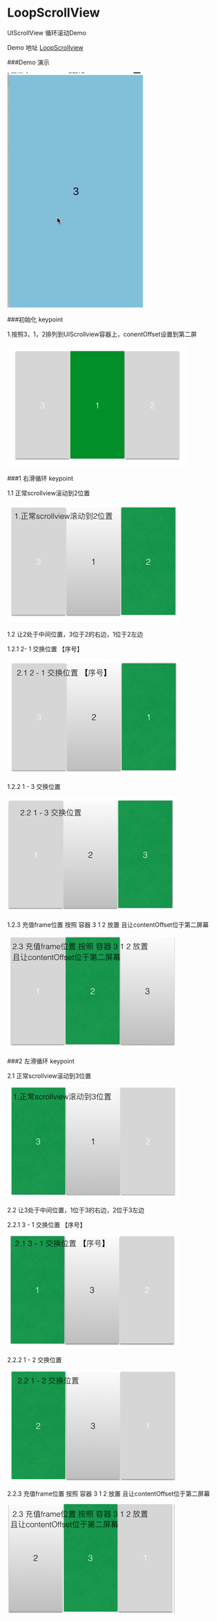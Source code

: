 # LoopScrollView
UIScrollView 循环滚动Demo

Demo 地址 [LoopScrollview](https://github.com/poholo/LoopScrollView)

###Demo 演示

![图1](https://github.com/poholo/LoopScrollView/raw/master/LoopScrollView.gif)

###初始化
keypoint

1.按照3，1，2排列到UIScrollview容器上，conentOffset设置到第二屏

![图1](https://github.com/poholo/LoopScrollView/raw/master/guidSource/init_pic.png)

###1 右滑循环
keypoint

1.1 正常scrollview滚动到2位置

![图](https://github.com/poholo/LoopScrollView/raw/master/guidSource/1.1.png)

1.2 让2处于中间位置，3位于2的右边，1位于2左边

1.2.1 2- 1 交换位置 【序号】

![图](https://github.com/poholo/LoopScrollView/raw/master/guidSource/1.2.1.png)

1.2.2 1 - 3 交换位置  

![图](https://github.com/poholo/LoopScrollView/raw/master/guidSource/1.2.2.png)

1.2.3 充值frame位置 按照 容器 3 1 2 放置 且让contentOffset位于第二屏幕

![图](https://github.com/poholo/LoopScrollView/raw/master/guidSource/1.3.png)

###2 左滑循环
keypoint

2.1 正常scrollview滚动到3位置

![图](https://github.com/poholo/LoopScrollView/raw/master/guidSource/2.1.png)

2.2 让3处于中间位置，1位于3的右边，2位于3左边

2.2.1 3 - 1 交换位置 【序号】

![图](https://github.com/poholo/LoopScrollView/raw/master/guidSource/2.2.1.png)

2.2.2 1 - 2 交换位置

![图](https://github.com/poholo/LoopScrollView/raw/master/guidSource/2.2.2.png)

2.2.3 充值frame位置 按照 容器 3 1 2 放置 且让contentOffset位于第二屏幕

![图](https://github.com/poholo/LoopScrollView/raw/master/guidSource/2.3.png)

